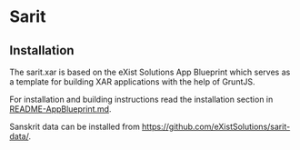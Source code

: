 # Sarit 


## Installation

The sarit.xar is based on the eXist Solutions App Blueprint which serves as a template for building XAR applications with the help of GruntJS.

For installation and building instructions read the installation section in [README-AppBlueprint.md](README-AppBlueprint.md).

Sanskrit data can be installed from https://github.com/eXistSolutions/sarit-data/.


